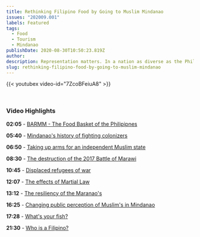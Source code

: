 ```yaml
---
title: Rethinking Filipino Food by Going to Muslim Mindanao
issues: "202009.001"
labels: Featured
tags:
  - Food
  - Tourism
  - Mindanao
publishDate: 2020-08-30T10:50:23.819Z
author: 
description: Representation matters. In a nation as diverse as the Philippines, which is home to over 7,600 islands, dozens of ethnic tribes and nearly 200 languages, it’s not easy to forge an inclusive national identity. 
slug: rethinking-filipino-food-by-going-to-muslim-mindanao
---
```


{{< youtubex video-id="7ZcoBFeiuA8" >}}

<br />
<h3 class="text-normal mb-2">Video Highlights</h3>


**02:05** - [BARMM - The Food Basket of the Philipipnes](javascript:playAt(125);void(0);)

**05:40** - [Mindanao's history of fighting colonizers](javascript:playAt(340);void(0);)

**06:50** - [Taking up arms for an independent Muslim state](javascript:playAt(410);void(0);)

**08:30** - [The destruction of the 2017 Battle of Marawi](javascript:playAt(510);void(0);)

**10:45** - [Displaced refugees of war](javascript:playAt(645);void(0);)

**12:07** - [The effects of Martial Law](javascript:playAt(727);void(0);)

**13:12** - [The resiliency of the Maranao's](javascript:playAt(792);void(0);)

**16:25** - [Changing public perception of Muslim's in Mindanao](javascript:playAt(985);void(0);)

**17:28** - [What's your fish?](javascript:playAt(1048);void(0);)

**21:30** - [Who is a Filipino?](javascript:playAt(1290);void(0);)